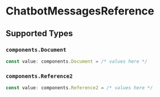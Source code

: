 # ChatbotMessagesReference


## Supported Types

### `components.Document`

```typescript
const value: components.Document = /* values here */
```

### `components.Reference2`

```typescript
const value: components.Reference2 = /* values here */
```

